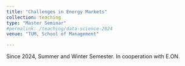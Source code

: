 ```yaml
---
title: "Challenges in Energy Markets"
collection: teaching
type: "Master Seminar"
#permalink: /teaching/data-science-2024
venue: "TUM, School of Management"

---
```


Since 2024, Summer and Winter Semester. In cooperation with E.ON.
